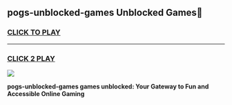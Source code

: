 
## pogs-unblocked-games Unblocked Games👋
<h3>
<a href="https://news.freeplayer.one?title=pogs-unblocked-games&ref=16F">CLICK TO PLAY</a></h3>
<hr>

<h3>
<a href="https://news.freeplayer.one?title=pogs-unblocked-games&ref=16F">CLICK 2 PLAY</a>
  
</h3>

<a href="https://news.freeplayer.one?title=pogs-unblocked-games&ref=16F/"><img src="https://clearcache.store/games.png"></a>


**pogs-unblocked-games games unblocked: Your Gateway to Fun and Accessible Online Gaming**
